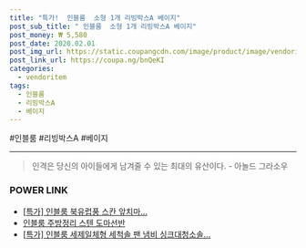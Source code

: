 ```yaml
--- 
title: "특가!  인블룸  소형 1개 리빙박스A 베이지" 
post_sub_title: " 인블룸  소형 1개 리빙박스A 베이지" 
post_money: ₩ 5,580 
post_date: 2020.02.01 
post_img_url: https://static.coupangcdn.com/image/product/image/vendoritem/2018/06/15/3657345958/ba9293f2-3f2c-4548-9f87-9ca567f27f14.jpg 
post_link_url: https://coupa.ng/bnQeKI 
categories: 
  - vendoritem 
tags: 
  - 인블룸 
  - 리빙박스A 
  - 베이지 
--- 
```

  #인블룸 #리빙박스A #베이지 
<hr> 

> 인격은 당신의 아이들에게 남겨줄 수 있는 최대의 유산이다. - 아놀드 그라소우 


### POWER LINK

* <a href="https://blog.naver.com/santokki14/221792810893" target="_blank">[특가] 인블룸 북유럽풍 스칸 앞치마...</a>
* <a href="https://blog.naver.com/fasyy4321/221792252341" target="_blank">인블룸 주방정리 스텐 도마선반</a>
* <a href="https://blog.naver.com/sakai111/221792304828" target="_blank">[특가] 인블룸 세제일체형 세척솔 팬 냄비 싱크대청소솔...</a>
